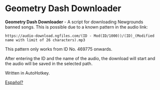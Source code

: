 # Geometry Dash Downloader
**Geometry Dash Downloader** - A script for downloading Newgrounds banned songs. This is possible due to a known pattern in the audio link:

`https://audio-download.ngfiles.com/(ID - Mod(ID/1000))/(ID)_(Modified name with limit of 26 characters).mp3`

This pattern only works from ID No. 469775 onwards.

After entering the ID and the name of the audio, the download will start and the audio will be saved in the selected path.

Written in AutoHotkey.

[Español?](https://github.com/Dan3436/gddownloader/tree/español)
